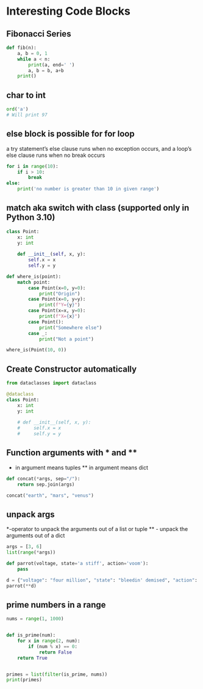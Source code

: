 # Interesting Code Blocks

## Fibonacci Series 

```python
def fib(n):
    a, b = 0, 1
    while a < n:
        print(a, end=' ')
        a, b = b, a+b
    print()
```

## char to int

```python
ord('a')
# Will print 97
```

## else block is possible for for loop

a try statement’s else clause runs when no exception occurs, and a loop’s else clause runs when no break occurs

```python
for i in range(10):
    if i > 10:
        break
else:
    print('no number is greater than 10 in given range')
```

## match aka switch with class (supported only in Python 3.10)

```python
class Point:
    x: int
    y: int
    
    def __init__(self, x, y):
        self.x = x
        self.y = y

def where_is(point):
    match point:
        case Point(x=0, y=0):
            print("Origin")
        case Point(x=0, y=y):
            print(f"Y={y}")
        case Point(x=x, y=0):
            print(f"X={x}")
        case Point():
            print("Somewhere else")
        case _:
            print("Not a point")

where_is(Point(10, 0))
```

## Create Constructor automatically

```python
from dataclasses import dataclass

@dataclass
class Point:
    x: int
    y: int
    
    # def __init__(self, x, y):
    #     self.x = x
    #     self.y = y
```

## Function arguments with * and **

* in argument means tuples
** in argument means dict

```python
def concat(*args, sep="/"):
    return sep.join(args)

concat("earth", "mars", "venus")
```

## unpack args

*-operator to unpack the arguments out of a list or tuple
** - unpack the arguments out of a dict

```python
args = [3, 6]
list(range(*args)) 
```

```python
def parrot(voltage, state='a stiff', action='voom'):
    pass

d = {"voltage": "four million", "state": "bleedin' demised", "action": "VOOM"}
parrot(**d)
```

## prime numbers in a range

```python
nums = range(1, 1000)


def is_prime(num):
    for x in range(2, num):
        if (num % x) == 0:
            return False
    return True


primes = list(filter(is_prime, nums))
print(primes)
```

